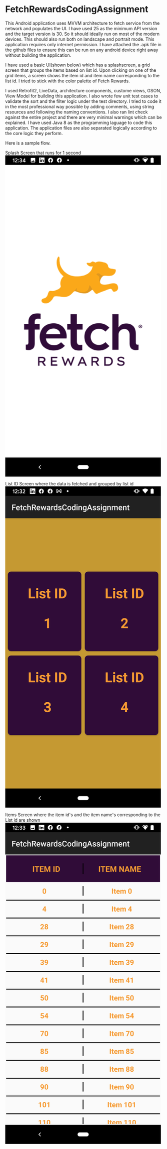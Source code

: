 # FetchRewardsCodingAssignment
 
This Android application uses MVVM architecture to fetch service from the network and populates the UI. I have used 25 as the minimum API version and the        target version is 30. So it should ideally run on most of the modern devices. This should also run both on landscape and portrait mode. This application requires only internet permission. I have attached the .apk file in the github files to ensure this can be run on any android device right away without building the application.
 
I have used a basic UI(shown below) which has a splashscreen, a grid screen that groups the items based on list id. Upon clicking on one of the grid items,
a screen shows the item id and item name corresponding to the list id. I tried to stick with the color palette of Fetch Rewards.
 
I used Retrofit2, LiveData, architecture components, custome views, GSON, View Model for building this application. I also wrote few unit test cases to      validate the sort and the filter logic under the test directory. I tried to code it in the most professional way possible by adding comments, using string resources and following the naming conventions. I also ran lint check against the entire project and there are very minimal warnings which can be explained. I have used Java 8 as the programming laguage to code this application. The application files are also separated logically according to the core logic they perform. 
 
 Here is a sample flow.
 
 Splash Screen that runs for 1 second
 <img src="https://github.com/avinashpatnaik/FetchRewardsCodingAssignment/blob/main/splash_screen.png"  align="middle"/> 
 
 List ID Screen where the data is fetched and grouped by list id
 <img src="https://github.com/avinashpatnaik/FetchRewardsCodingAssignment/blob/main/list_screen.png"  align="middle"/> 
  
 Items Screen where the item id's and the item name's corresponding to the List id are shown
 <img src="https://github.com/avinashpatnaik/FetchRewardsCodingAssignment/blob/main/items_screen.png"  align="middle"/> 


 

